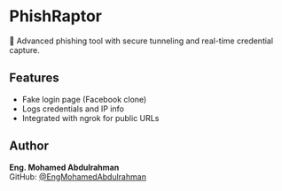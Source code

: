 # PhishRaptor

🦅 Advanced phishing tool with secure tunneling and real-time credential capture.

## Features
- Fake login page (Facebook clone)
- Logs credentials and IP info
- Integrated with ngrok for public URLs

## Author
**Eng. Mohamed Abdulrahman**  
GitHub: [@EngMohamedAbdulrahman](https://github.com/EngMohamedAbdulrahman)
